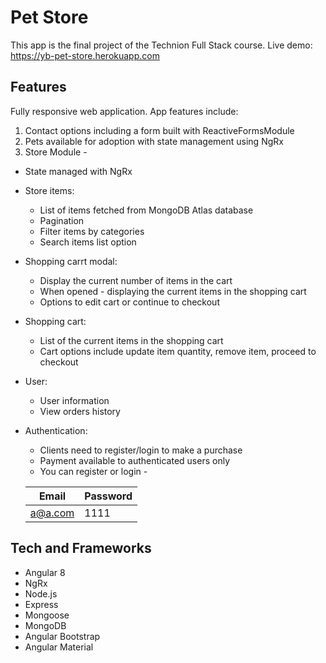 # Pet Store

This app is the final project of the Technion Full Stack course.
Live demo: https://yb-pet-store.herokuapp.com

## Features
Fully responsive web application.
App features include:
 1. Contact options including a form built with ReactiveFormsModule
 2. Pets available for adoption with state management using NgRx
 3. Store Module - 
   * State managed with NgRx
   * Store items:
     - List of items fetched from MongoDB Atlas database
     - Pagination
     - Filter items by categories 
     - Search items list option
   * Shopping carrt modal:
     - Display the current number of items in the cart
     - When opened - displaying the current items in the shopping cart
     - Options to edit cart or continue to checkout 
   * Shopping cart:
     - List of the current items in the shopping cart
     - Cart options include update item quantity, remove item, proceed to checkout
   * User:
     - User information
     - View orders history
   * Authentication:
     - Clients need to register/login to make a purchase 
     - Payment available to authenticated users only
     - You can register or login - 
     
     Email        | Password
     ------------ | -------------
     a@a.com      | 1111


## Tech and Frameworks
  * Angular 8
  * NgRx
  * Node.js
  * Express
  * Mongoose
  * MongoDB
  * Angular Bootstrap 
  * Angular Material

